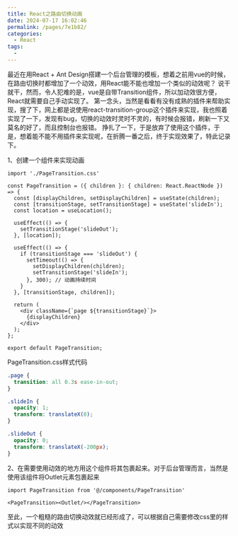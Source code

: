 ```yaml
---
title: React之路由切换动画
date: 2024-07-17 16:02:46
permalink: /pages/7e1b82/
categories:
  - React
tags:
  - 
---
```

最近在用React + Ant Design搭建一个后台管理的模板，想着之前用vue的时候，在路由切换时都增加了一个动效，用React能不能也增加一个类似的动效呢？
	说干就干，然而，令人犯难的是，vue是自带Transition组件，所以加动效很方便，React就需要自己手动实现了。
	第一念头，当然是看看有没有成熟的插件来帮助实现，搜了下，网上都是说使用react-transition-group这个插件来实现，我也照着实现了一下，发现有bug，切换的动效时灵时不灵的，有时候会报错，刷新一下又莫名的好了，而且控制台也报错。
	挣扎了一下，于是放弃了使用这个插件，于是，想着能不能不用插件来实现呢，在折腾一番之后，终于实现效果了，特此记录下。

1、创建一个组件来实现动画
```tsx
import './PageTransition.css'

const PageTransition = ({ children }: { children: React.ReactNode }) => {
  const [displayChildren, setDisplayChildren] = useState(children);
  const [transitionStage, setTransitionStage] = useState('slideIn');
  const location = useLocation();

  useEffect(() => {
    setTransitionStage('slideOut');
  }, [location]);

  useEffect(() => {
    if (transitionStage === 'slideOut') {
      setTimeout(() => {
        setDisplayChildren(children);
        setTransitionStage('slideIn');
      }, 300); // 动画持续时间
    }
  }, [transitionStage, children]);

  return (
    <div className={`page ${transitionStage}`}>
      {displayChildren}
    </div>
  );
};

export default PageTransition;
```

PageTransition.css样式代码
```css
.page {
  transition: all 0.3s ease-in-out;
}

.slideIn {
  opacity: 1;
  transform: translateX(0);
}

.slideOut {
  opacity: 0;
  transform: translateX(-200px);
}
```

2、在需要使用动效的地方用这个组件将其包裹起来。对于后台管理而言，当然是使用该组件将Outlet元素包裹起来
```tsx
import PageTransition from '@/components/PageTransition'

<PageTransition><Outlet/></PageTransition>
```
至此，一个粗糙的路由切换动效就已经形成了，可以根据自己需要修改css里的样式以实现不同的动效